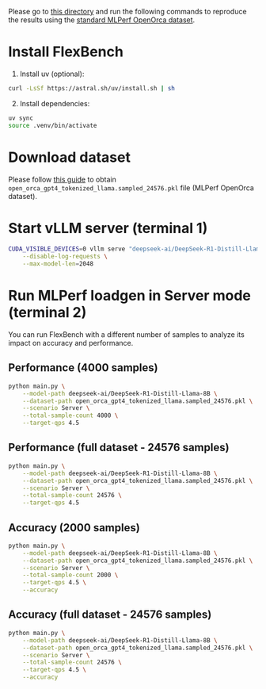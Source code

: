 Please go to [this directory](../../../../code/DeepSeek-R1-Distill-Llama-8B/src) and run the following commands
to reproduce the results using the [standard MLPerf OpenOrca dataset](https://github.com/mlcommons/inference/tree/master/language/llama2-70b#get-dataset).

# Install FlexBench

1. Install uv (optional):
```sh
curl -LsSf https://astral.sh/uv/install.sh | sh
```

2. Install dependencies:
```sh
uv sync
source .venv/bin/activate
```

# Download dataset

Please follow [this guide](https://github.com/mlcommons/inference/tree/master/language/llama2-70b#get-dataset)
to obtain `open_orca_gpt4_tokenized_llama.sampled_24576.pkl` file (MLPerf OpenOrca dataset).

# Start vLLM server (terminal 1)

```sh
CUDA_VISIBLE_DEVICES=0 vllm serve "deepseek-ai/DeepSeek-R1-Distill-Llama-8B" \
    --disable-log-requests \
    --max-model-len=2048
```

# Run MLPerf loadgen in Server mode (terminal 2)

You can run FlexBench with a different number of samples to analyze its impact on accuracy and performance.

## Performance (4000 samples)

```sh
python main.py \
    --model-path deepseek-ai/DeepSeek-R1-Distill-Llama-8B \
    --dataset-path open_orca_gpt4_tokenized_llama.sampled_24576.pkl \
    --scenario Server \
    --total-sample-count 4000 \
    --target-qps 4.5
```

## Performance (full dataset - 24576 samples)

```sh
python main.py \
    --model-path deepseek-ai/DeepSeek-R1-Distill-Llama-8B \
    --dataset-path open_orca_gpt4_tokenized_llama.sampled_24576.pkl \
    --scenario Server \
    --total-sample-count 24576 \
    --target-qps 4.5
```

## Accuracy (2000 samples)

```sh
python main.py \
    --model-path deepseek-ai/DeepSeek-R1-Distill-Llama-8B \
    --dataset-path open_orca_gpt4_tokenized_llama.sampled_24576.pkl \
    --scenario Server \
    --total-sample-count 2000 \
    --target-qps 4.5 \
    --accuracy
```

## Accuracy (full dataset - 24576 samples)

```sh
python main.py \
    --model-path deepseek-ai/DeepSeek-R1-Distill-Llama-8B \
    --dataset-path open_orca_gpt4_tokenized_llama.sampled_24576.pkl \
    --scenario Server \
    --total-sample-count 24576 \
    --target-qps 4.5 \
    --accuracy
```
